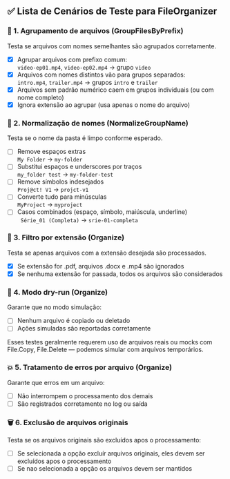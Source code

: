 ## ✅ Lista de Cenários de Teste para FileOrganizer
### 📁 1. Agrupamento de arquivos (GroupFilesByPrefix)
Testa se arquivos com nomes semelhantes são agrupados corretamente.

- [x] Agrupar arquivos com prefixo comum:  
`video-ep01.mp4`, `video-ep02.mp4` → grupo `video`
- [x] Arquivos com nomes distintos vão para grupos separados:  
`intro.mp4`, `trailer.mp4` → grupos `intro` e `trailer`
- [x] Arquivos sem padrão numérico caem em grupos individuais (ou com nome completo)
- [x] Ignora extensão ao agrupar (usa apenas o nome do arquivo)

### 📝 2. Normalização de nomes (NormalizeGroupName)
Testa se o nome da pasta é limpo conforme esperado.

- [ ] Remove espaços extras  
` My Folder ` → `my-folder`
- [ ] Substitui espaços e underscores por traços  
`my_folder test` → `my-folder-test`
- [ ] Remove símbolos indesejados  
`Proj@ct! V1` → `projct-v1`
- [ ] Converte tudo para minúsculas  
`MyProject` → `myproject`
- [ ] Casos combinados (espaço, símbolo, maiúscula, underline)  
` Série_01 (Completa)` → `srie-01-completa`

### 📄 3. Filtro por extensão (Organize)
Testa se apenas arquivos com a extensão desejada são processados.

- [x] Se extensão for .pdf, arquivos .docx e .mp4 são ignorados
- [x] Se nenhuma extensão for passada, todos os arquivos são considerados

### 🚫 4. Modo dry-run (Organize)
Garante que no modo simulação:

- [ ] Nenhum arquivo é copiado ou deletado
- [ ] Ações simuladas são reportadas corretamente

Esses testes geralmente requerem uso de arquivos reais ou mocks com File.Copy, File.Delete — podemos simular com arquivos temporários.

### 💥 5. Tratamento de erros por arquivo (Organize)
Garante que erros em um arquivo:

- [ ] Não interrompem o processamento dos demais
- [ ] São registrados corretamente no log ou saída

### 🗑️ 6.  Exclusão de arquivos originais
Testa se os arquivos originais são excluídos apos o processamento:

- [ ] Se selecionada a opção excluír arquivos originais, eles devem ser excluídos apos o processamento
- [ ] Se nao selecionada a opção os arquivos devem ser mantidos
